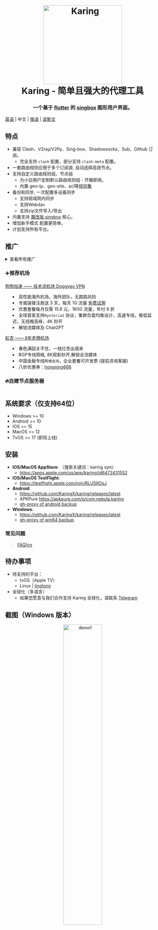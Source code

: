 <h1 align="center">
  <img src="./assets/img/mascot.jpg" alt="Karing" width="256" />
  <br>
  Karing - 简单且强大的代理工具
  <br>
</h1>

<h3 align="center">
一个基于 <a href="https://github.com/flutter/flutter">flutter</a> 的 <a href="https://github.com/SagerNet/sing-box">singbox</a> 图形用户界面。
</h3>

[英语](./README.md) | 中文 | [俄语](./README_ru.md) | [波斯文](./README_fa.md)

## 特点
- 兼容 Clash、V2ray/V2fly、Sing-box、Shadowsocks、Sub、Github 订阅。
  - 完全支持 `clash` 配置，部分支持 `clash.meta` 配置。
- 一套路由规则应用于多个订阅源, 自动选择高效节点。
- 支持自定义路由规则组、节点组
  - 为小白用户定制默认路由规则组 - 开箱即用。
  - 内置 geo-ip、geo-site、acl等[规则集](https://github.com/KaringX/karing-ruleset/)
- 备份和同步, 一次配置多设备同步
  - 支持局域网内同步
  - 支持Webdav
  - 支持zip文件导入/导出
- 内置支持 [魔改版 singbox](https://github.com/KaringX/sing-box) 核心。
- 增加新手模式 配置更简单。
- 计划支持所有平台。

## 推广
<details>
<summary>查看所有推广



### ✈️推荐机场

[狗狗加速 —— 技术流机场 Doggygo VPN](https://1.x31415926.top/redir.html?url=aHR0cHM6Ly93d3cuZGc2LnRvcC8jL3JlZ2lzdGVyP2NvZGU9bEZINGlpOUQ=&i=3eb&t=1723644053)

- 高性能海外机场，海外团队，无跑路风险
- 专属链接注册送 3 天，每天 1G 流量 [免费试用](https://1.x31415926.top/redir.html?url=aHR0cHM6Ly93d3cuZGc2LnRvcC8jL3JlZ2lzdGVyP2NvZGU9bEZINGlpOUQ=&i=3eb&t=1723644053)
- 优惠套餐每月仅需 15.8 元，160G 流量，年付 8 折
- 全球首家支持`Hysteria2` 协议，集群负载均衡设计，高速专线，极低延迟，无视晚高峰，4K 秒开
- 解锁流媒体及 ChatGPT

[紅杏 —— 8年老牌机场](https://1.x31415926.top/redir.html?url=aHR0cHM6Ly93d3cuaHg2NjYuaW5mby8jL3JlZ2lzdGVyP2NvZGU9aG41c1NKejA=&i=3fb&t=1723644028)

- 春色满园关不住，一枝红杏出墙来
- BGP专线网格, 8K观影秒开,解锁全流媒体
- 中国金融专线`跨境支持`，企业套餐可开发票 (提前咨询客服)
- 八折优惠券：[hongxing666](https://1.x31415926.top/redir.html?url=aHR0cHM6Ly93d3cuaHg2NjYuaW5mby8jL3JlZ2lzdGVyP2NvZGU9aG41c1NKejA=&i=3fb&t=1723644028)

### 🔥自建节点服务器

</summary>

- （美国免备案vps，配置2核2G仅需`20.98$`≈`145RMB`一年/支持支付宝付款） [👉🏻点我直达](https://my.racknerd.com/aff.php?aff=8405)
- （美国到中国大陆最快的vps， CN2GIA优化网络）
  - [👉🏻国外直达](https://bandwagonhost.com/aff.php?aff=75253&productFilter=1)
  - [👉🏻国内点我](https://bwh81.net/aff.php?aff=75253&productFilter=1)


### 🤝机场合作招募
- 👉[联系方式与合作形式](https://karing.app/blog/isp/cooperation)👈
</details>


## 系统要求（仅支持64位）
- Windows >= 10
- Android >= 10
- IOS >= 15
- MacOS >= 12
- TvOS >= 17 (即将上线)

## 安装
- **IOS/MacOS AppStore**: （搜索关键词：karing vpn）
  - https://apps.apple.com/us/app/karing/id6472431552
- **IOS/MacOS TestFlight**:
  - https://testflight.apple.com/join/RLU59OsJ
- **Android**:
  - https://github.com/KaringX/karing/releases/latest
  - APKPure https://apkpure.com/p/com.nebula.karing
  - [gh-proxy of android backup](https://outpost.karing.app/client/android)
- **Windows**:
  - https://github.com/KaringX/karing/releases/latest
  - [gh-proxy of win64 backup](https://outpost.karing.app/client/win_x64)

### 常见问题

> [FAQ|cn](https://karing.app/en/faq/)

## 待办事项
- 待支持的平台：
  - tvOS（Apple TV）
  - Linux | [linglong](https://linglong.dev/)
- 全球化（多语言）
  - 如果您愿意与我们合作支持 Karing 全球化，请联系 [Telegram](https://t.me/ovowe)

## 截图（Windows 版本）

<div align="center">
  <img src="./assets/demo/home.png" alt="demo1" width="50%" />
  </br></br>
  <img src="./assets/demo/select_server.png" alt="demo2" width="50%" />
    </br></br>
  <img src="./assets/demo/connections.png" alt="demo3" width="50%" />
  </br></br>
  <img src="./assets/demo/setting.png" alt="demo4" width="50%" />
  </br></br>
  <img src="./assets/demo/routing_group.png" alt="demo5" width="50%" />
  </br></br>
  <img src="./assets/demo/add_profile_link.png" alt="demo6" width="50%" />
</div>

## 提交需求/bug
[欢迎报告问题！](https://github.com/KaringX/karing/issues)

## 捐赠
![donate](./assets/img/donate-usdt.jpg)

## 致谢
Karing 基于或受到这些项目的启发：

- [flutter](https://flutter.dev/)：使构建美观应用变得轻松快捷。
- [singbox](https://sing-box.sagernet.org/)：通用代理平台。
- [Meta-Docs](https://wiki.metacubex.one/config/)：Clash.Meta 文档
